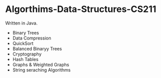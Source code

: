 # Algorthims-Data-Structures-CS211

Written in Java.

 - Binary Trees
 - Data Compression
 - QuickSort
 - Balanced Binaryy Trees
 - Cryptography
 - Hash Tables
 - Graphs & Weighted Graphs
 - String seraching Algorithms
